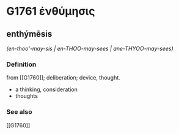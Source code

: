 # G1761 ἐνθύμησις

## enthýmēsis

_(en-thoo'-may-sis | en-THOO-may-sees | ane-THYOO-may-sees)_

### Definition

from [[G1760]]; deliberation; device, thought.

- a thinking, consideration
- thoughts

### See also

[[G1760]]


